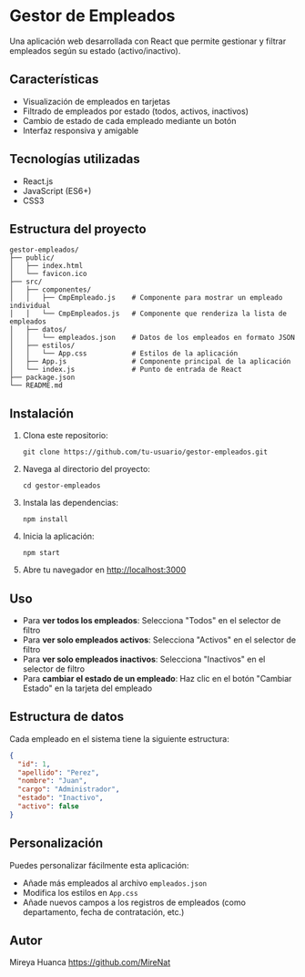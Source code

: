 # Gestor de Empleados

Una aplicación web desarrollada con React que permite gestionar y filtrar empleados según su estado (activo/inactivo).

## Características

- Visualización de empleados en tarjetas
- Filtrado de empleados por estado (todos, activos, inactivos)
- Cambio de estado de cada empleado mediante un botón
- Interfaz responsiva y amigable

## Tecnologías utilizadas

- React.js
- JavaScript (ES6+)
- CSS3

## Estructura del proyecto

```
gestor-empleados/
├── public/
│   ├── index.html
│   └── favicon.ico
├── src/
│   ├── componentes/
│   │   ├── CmpEmpleado.js    # Componente para mostrar un empleado individual
│   │   └── CmpEmpleados.js   # Componente que renderiza la lista de empleados
│   ├── datos/
│   │   └── empleados.json    # Datos de los empleados en formato JSON
│   ├── estilos/
│   │   └── App.css           # Estilos de la aplicación
│   ├── App.js                # Componente principal de la aplicación
│   └── index.js              # Punto de entrada de React
├── package.json
└── README.md
```

## Instalación

1. Clona este repositorio:
   ```
   git clone https://github.com/tu-usuario/gestor-empleados.git
   ```

2. Navega al directorio del proyecto:
   ```
   cd gestor-empleados
   ```

3. Instala las dependencias:
   ```
   npm install
   ```

4. Inicia la aplicación:
   ```
   npm start
   ```

5. Abre tu navegador en [http://localhost:3000](http://localhost:3000)

## Uso

- Para **ver todos los empleados**: Selecciona "Todos" en el selector de filtro
- Para **ver solo empleados activos**: Selecciona "Activos" en el selector de filtro
- Para **ver solo empleados inactivos**: Selecciona "Inactivos" en el selector de filtro
- Para **cambiar el estado de un empleado**: Haz clic en el botón "Cambiar Estado" en la tarjeta del empleado

## Estructura de datos

Cada empleado en el sistema tiene la siguiente estructura:

```json
{
  "id": 1,
  "apellido": "Perez",
  "nombre": "Juan",
  "cargo": "Administrador",
  "estado": "Inactivo",
  "activo": false
}
```

## Personalización

Puedes personalizar fácilmente esta aplicación:

- Añade más empleados al archivo `empleados.json`
- Modifica los estilos en `App.css`
- Añade nuevos campos a los registros de empleados (como departamento, fecha de contratación, etc.)

## Autor

Mireya Huanca https://github.com/MireNat